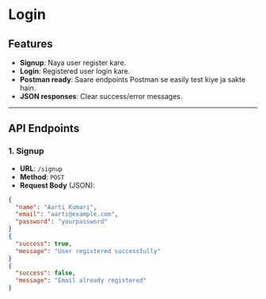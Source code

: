 # Login
## Features

- **Signup**: Naya user register kare.
- **Login**: Registered user login kare.
- **Postman ready**: Saare endpoints Postman se easily test kiye ja sakte hain.
- **JSON responses**: Clear success/error messages.

---

## API Endpoints

### 1. Signup

- **URL**: `/signup`
- **Method**: `POST`
- **Request Body** (JSON):
```json
{
  "name": "Aarti Kumari",
  "email": "aarti@example.com",
  "password": "yourpassword"
}
{
  "success": true,
  "message": "User registered successfully"
}
{
  "success": false,
  "message": "Email already registered"
}
